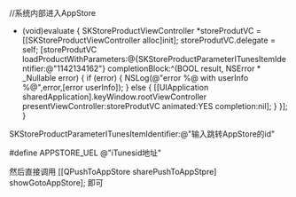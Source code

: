 //系统内部进入AppStore
- (void)evaluate {
SKStoreProductViewController *storeProdutVC = [[SKStoreProductViewController alloc]init];
storeProdutVC.delegate = self;
[storeProdutVC loadProductWithParameters:@{SKStoreProductParameterITunesItemIdentifier:@"1142134162"} completionBlock:^(BOOL result, NSError * _Nullable error) {
if (error) {
NSLog(@"error %@ with userInfo %@",error,[error userInfo]);
} else {
[[UIApplication sharedApplication].keyWindow.rootViewController presentViewController:storeProdutVC animated:YES completion:nil];
}
}];
}

SKStoreProductParameterITunesItemIdentifier:@"输入跳转AppStore的id"


#define APPSTORE_UEL @"iTunesid地址"





然后直接调用           [[QPushToAppStore sharePushToAppStpre] showGotoAppStore]; 即可